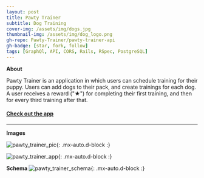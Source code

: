 ```yaml
---
layout: post
title: Pawty Trainer
subtitle: Dog Training
cover-img: /assets/img/dogs.jpg
thumbnail-img: /assets/img/dog_logo.png
gh-repo: Pawty-Trainer/pawty-trainer-api
gh-badge: [star, fork, follow]
tags: [GraphQl, API, CORS, Rails, RSpec, PostgreSQL]
---
```


**About**

Pawty Trainer is an application in which users can schedule training for their puppy. Users can add dogs to their pack, and create trainings for each dog. A user receives a reward ("★") for completing their first training, and then for every third training after that.


#### [Check out the app](https://pawty-trainer.github.io/pawty-trainer/#/)




---

**Images**

![pawty_trainer_pic](https://user-images.githubusercontent.com/77904287/151037435-209e72d7-4328-45de-b615-4197c1c14fba.png){: .mx-auto.d-block :}

![pawty_trainer_app](https://user-images.githubusercontent.com/77904287/151037650-8ef4a84b-48d6-4a6c-8937-e82441d2b48a.png){: .mx-auto.d-block :}

**Schema**
![pawty_trainer_schema](https://user-images.githubusercontent.com/77904287/151037542-f7e2a8ce-b807-4160-b61c-e6f7511449da.png){: .mx-auto.d-block :}
